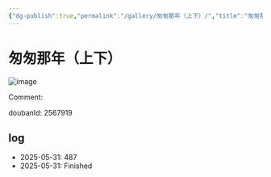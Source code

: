 ```yaml
---
{"dg-publish":true,"permalink":"/gallery/匆匆那年（上下）/","title":"匆匆那年（上下）","created":"2025-06-25T14:18:44.995+08:00"}
---
```



# 匆匆那年（上下）

![image](https://hiraeth-picbed.oss-cn-beijing.aliyuncs.com/20250531153834.webp)

Comment: 



doubanId: 2567919

## log

- 2025-05-31: 487
- 2025-05-31: Finished
